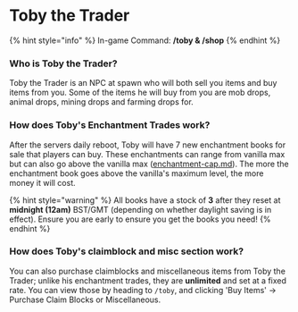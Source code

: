 # Toby the Trader

{% hint style="info" %}
In-game Command: **/toby & /shop**
{% endhint %}

### Who is Toby the Trader?

Toby the Trader is an NPC at spawn who will both sell you items and buy items from you. Some of the items he will buy from you are mob drops, animal drops, mining drops and farming drops for.

### How does Toby's Enchantment Trades work?

After the servers daily reboot, Toby will have 7 new enchantment books for sale that players can buy. These enchantments can range from vanilla max but can also go above the vanilla max ([enchantment-cap.md](enchantment-cap.md "mention")). The more the enchantment book goes above the vanilla's maximum level, the more money it will cost.

{% hint style="warning" %}
All books have a stock of **3** after they reset at **midnight (12am)** BST/GMT (depending on whether daylight saving is in effect). Ensure you are early to ensure you get the books you need!
{% endhint %}

### How does Toby's claimblock and misc section work?

You can also purchase claimblocks and miscellaneous items from Toby the Trader; unlike his enchantment trades, they are **unlimited** and set at a fixed rate. You can view those by heading to `/toby`, and clicking 'Buy Items' -> Purchase Claim Blocks or Miscellaneous.
